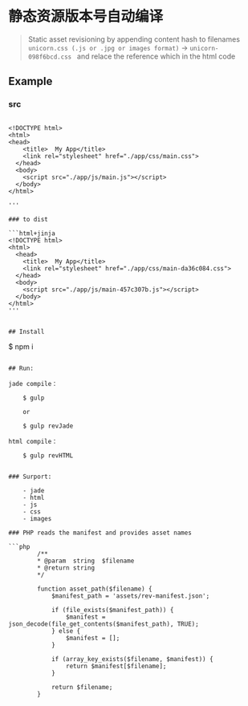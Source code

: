 # 静态资源版本号自动编译 

> Static asset revisioning by appending content hash to filenames
`unicorn.css (.js or .jpg or images format)` → `unicorn-098f6bcd.css ` and relace the reference which in the html code


## Example

### src

```html+jinja

<!DOCTYPE html>
<html>
<head>
    <title>  My App</title>
    <link rel="stylesheet" href="./app/css/main.css">
  </head>
  <body>
    <script src="./app/js/main.js"></script>
  </body>
</html>

'''

### to dist

```html+jinja
<!DOCTYPE html>
<html>
  <head>
    <title>  My App</title>
    <link rel="stylesheet" href="./app/css/main-da36c084.css">
  </head>
  <body>
    <script src="./app/js/main-457c307b.js"></script>
  </body>
</html>
'''


## Install

```
$ npm i
```

## Run:

```
    jade compile：

        $ gulp 
        
        or  
        
        $ gulp revJade

    html compile：

        $ gulp revHTML

```

### Surport:

```
        - jade
        - html
        - js
        - css
        - images
```
### PHP reads the manifest and provides asset names

```php
        /**
        * @param  string  $filename
        * @return string
        */

        function asset_path($filename) {
            $manifest_path = 'assets/rev-manifest.json';

            if (file_exists($manifest_path)) {
                $manifest = json_decode(file_get_contents($manifest_path), TRUE);
            } else {
                $manifest = [];
            }

            if (array_key_exists($filename, $manifest)) {
                return $manifest[$filename];
            }

            return $filename;
        }



    

